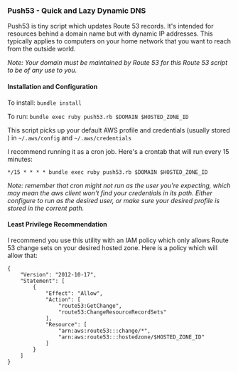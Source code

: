 ### Push53 - Quick and Lazy Dynamic DNS

Push53 is tiny script which updates Route 53 records. It's intended for resources behind a domain name but with dynamic IP addresses. This typically applies to computers on your home network that you want to reach from the outside world.

_Note: Your domain must be maintained by Route 53 for this Route 53 script to be of any use to you._

#### Installation and Configuration

To install: `bundle install`

To run: `bundle exec ruby push53.rb $DOMAIN $HOSTED_ZONE_ID`

This script picks up your default AWS profile and credentials (usually stored ) in `~/.aws/config` and `~/.aws/credentials`

I recommend running it as a cron job. Here's a crontab that will run every 15 minutes:

`*/15 * * * * bundle exec ruby push53.rb $DOMAIN $HOSTED_ZONE_ID`

_Note: remember that cron might not run as the user you're expecting, which may mean the aws client won't find your credentials in its path. Either configure to run as the desired user, or make sure your desired profile is stored in the corrent path._

#### Least Privilege Recommendation

I recommend you use this utility with an IAM policy which only allows Route 53 change sets on your desired hosted zone. Here is a policy which will allow that:

```
{
    "Version": "2012-10-17",
    "Statement": [
        {
            "Effect": "Allow",
            "Action": [
                "route53:GetChange",
                "route53:ChangeResourceRecordSets"
            ],
            "Resource": [
                "arn:aws:route53:::change/*",
                "arn:aws:route53:::hostedzone/$HOSTED_ZONE_ID"
            ]
        }
    ]
}
